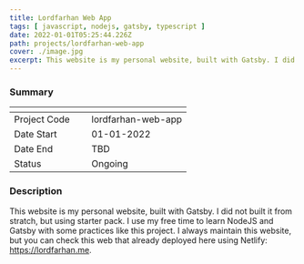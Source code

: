 ```yaml
---
title: Lordfarhan Web App
tags: [ javascript, nodejs, gatsby, typescript ]
date: 2022-01-01T05:25:44.226Z
path: projects/lordfarhan-web-app
cover: ./image.jpg
excerpt: This website is my personal website, built with Gatsby. I did not built it from stratch, but using starter pack. I use my free time to learn NodeJS and Gatsby with some practices like this project.
---
```


### Summary
| <div style="width:120px"></div>                       |                           |
| --- | --- |
| Project Code          | lordfarhan-web-app|
| Date Start            | 01-01-2022|
| Date End              | TBD|
| Status                | Ongoing|
### Description
This website is my personal website, built with Gatsby. I did not built it from stratch, but using starter pack. I use my free time to learn NodeJS and Gatsby with some practices like this project. I always maintain this website, but you can check this web that already deployed here using Netlify: https://lordfarhan.me.